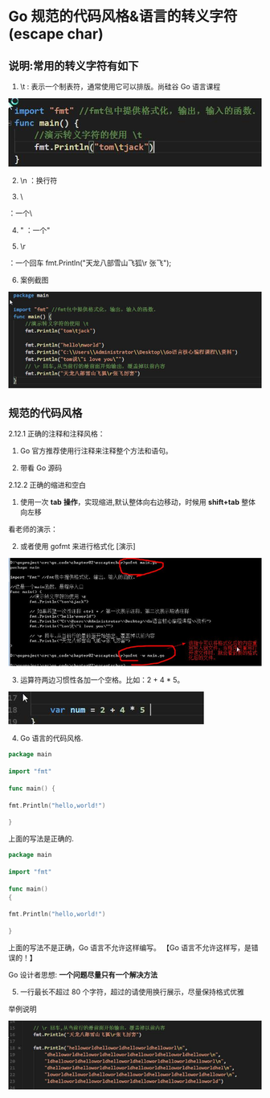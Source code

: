 # Go 规范的代码风格&语言的转义字符(escape char) 

## 说明:常用的转义字符有如下 

1) \t : 表示一个制表符，通常使用它可以排版。尚硅谷 Go 语言课程 

<img src="img/image-20210617215742548-1623938263434.png" alt="img/image-20210617215742548" style="zoom:100%;" />

2) \n ：换行符 

3) \\ 

：一个\ 

4) \" ：一个" 

5) \r 

：一个回车 fmt.Println("天龙八部雪山飞狐\r 张飞"); 

6) 案例截图 

<img src="img/image-20210617215717540-1623938238899.png" alt="img/image-20210617215717540" style="zoom:100%;" />

## 规范的代码风格 

2.12.1 正确的注释和注释风格： 

1) Go 官方推荐使用行注释来注释整个方法和语句。 

2) 带看 Go 源码 

2.12.2 正确的缩进和空白 

1) 使用一次 **tab** **操作**，实现缩进,默认整体向右边移动，时候用 **shift+tab** 整体向左移 

看老师的演示： 

2) 或者使用 gofmt 来进行格式化 [演示]

![image-20210617220443708](img/image-20210617220443708-1623938684818.png)

3) 运算符两边习惯性各加一个空格。比如：2 + 4 * 5。 

![image-20210617220537861](img/image-20210617220537861.png)

4) Go 语言的代码风格. 

```go
package main 

import "fmt" 

func main() { 

fmt.Println("hello,world!") 

}
```

上面的写法是正确的. 

```go
package main 

import "fmt" 

func main() 
{

fmt.Println("hello,world!")

}
```

上面的写法不是正确，Go 语言不允许这样编写。 【Go 语言不允许这样写，是错误的！】 

Go 设计者思想: **一个问题尽量只有一个解决方法** 

5) 一行最长不超过 80 个字符，超过的请使用换行展示，尽量保持格式优雅 

 举例说明 

![image-20210617220520179](img/image-20210617220520179-1623938722013.png)